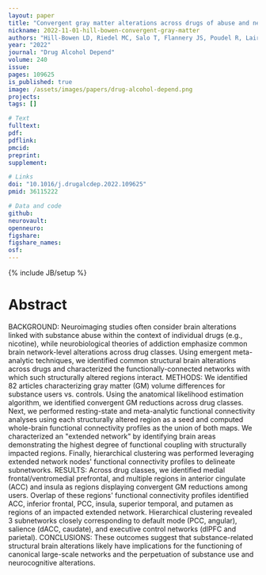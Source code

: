 ```yaml
---
layout: paper
title: "Convergent gray matter alterations across drugs of abuse and network-level implications: A meta-analysis of structural MRI studies"
nickname: 2022-11-01-hill-bowen-convergent-gray-matter
authors: "Hill-Bowen LD, Riedel MC, Salo T, Flannery JS, Poudel R, Laird AR, Sutherland MT"
year: "2022"
journal: "Drug Alcohol Depend"
volume: 240
issue: 
pages: 109625
is_published: true
image: /assets/images/papers/drug-alcohol-depend.png
projects:
tags: []

# Text
fulltext:
pdf:
pdflink:
pmcid: 
preprint:
supplement:

# Links
doi: "10.1016/j.drugalcdep.2022.109625"
pmid: 36115222

# Data and code
github:
neurovault:
openneuro:
figshare:
figshare_names:
osf:
---
```

{% include JB/setup %}

# Abstract

BACKGROUND: Neuroimaging studies often consider brain alterations linked with substance abuse within the context of individual drugs (e.g., nicotine), while neurobiological theories of addiction emphasize common brain network-level alterations across drug classes. Using emergent meta-analytic techniques, we identified common structural brain alterations across drugs and characterized the functionally-connected networks with which such structurally altered regions interact. METHODS: We identified 82 articles characterizing gray matter (GM) volume differences for substance users vs. controls. Using the anatomical likelihood estimation algorithm, we identified convergent GM reductions across drug classes. Next, we performed resting-state and meta-analytic functional connectivity analyses using each structurally altered region as a seed and computed whole-brain functional connectivity profiles as the union of both maps. We characterized an "extended network" by identifying brain areas demonstrating the highest degree of functional coupling with structurally impacted regions. Finally, hierarchical clustering was performed leveraging extended network nodes' functional connectivity profiles to delineate subnetworks. RESULTS: Across drug classes, we identified medial frontal/ventromedial prefrontal, and multiple regions in anterior cingulate (ACC) and insula as regions displaying convergent GM reductions among users. Overlap of these regions' functional connectivity profiles identified ACC, inferior frontal, PCC, insula, superior temporal, and putamen as regions of an impacted extended network. Hierarchical clustering revealed 3 subnetworks closely corresponding to default mode (PCC, angular), salience (dACC, caudate), and executive control networks (dlPFC and parietal). CONCLUSIONS: These outcomes suggest that substance-related structural brain alterations likely have implications for the functioning of canonical large-scale networks and the perpetuation of substance use and neurocognitive alterations.
